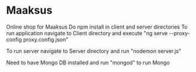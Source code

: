 # Maaksus
Online shop for Maaksus
Do npm install in client and server directories
To run application navigate to Client directory and execute "ng serve --proxy-config proxy.config.json"

To run server navigate to Server directory and run "nodemon server.js"

Need to have Mongo DB installed and run "mongod" to run Mongo
